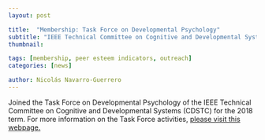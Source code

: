 ```yaml
---
layout: post

title:  "Membership: Task Force on Developmental Psychology"
subtitle: "IEEE Technical Committee on Cognitive and Developmental Systems (CDSTC)"
thumbnail: 

tags: [membership, peer esteem indicators, outreach]
categories: [news]

author: Nicolás Navarro-Guerrero
---
```


Joined the Task Force on Developmental Psychology of the IEEE Technical Committee on Cognitive and Developmental Systems (CDSTC) for the 2018 term. For more information on the Task Force activities, <a href="https://cdstc.gitlab.io/task-force-on-developmental-psychology/members/" target="_blank">please visit this webpage.</a>

<!--more-->

